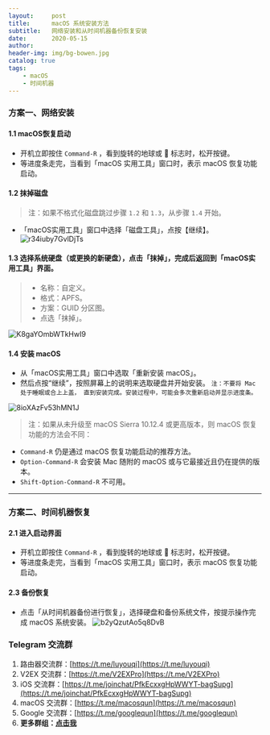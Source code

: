 ```yaml
---
layout:     post
title:      macOS 系统安装方法
subtitle:   网络安装和从时间机器备份恢复安装
date:       2020-05-15
author:     
header-img: img/bg-bowen.jpg
catalog: true
tags:
    - macOS
    - 时间机器
---
```


### 方案一、网络安装

#### 1.1 macOS恢复启动

* 开机立即按住 `Command-R` ，看到旋转的地球或  标志时，松开按键。
* 等进度条走完，当看到「macOS 实用工具」窗口时，表示 macOS 恢复功能启动。

#### 1.2 抹掉磁盘

>注：如果不格式化磁盘跳过步骤 `1.2` 和 `1.3`，从步骤 `1.4` 开始。

* 「macOS实用工具」窗口中选择「磁盘工具」，点按【继续】。
![r34iuby7GvlDjTs](https://i.loli.net/2020/04/10/r34iuby7GvlDjTs.png)

#### 1.3 选择系统硬盘（或更换的新硬盘），点击「抹掉」，完成后返回到「macOS实用工具」界面。

  > * 名称：自定义。
  > * 格式：APFS。
  > * 方案：GUID 分区图。
  > * 点选「抹掉」。

![K8gaYOmbWTkHwI9](https://i.loli.net/2020/04/10/K8gaYOmbWTkHwI9.png)

#### 1.4 安装 macOS

* 从「macOS实用工具」窗口中选取「重新安装 macOS」。
* 然后点按“继续”，按照屏幕上的说明来选取硬盘并开始安装。
  `注：不要将 Mac 处于睡眠或合上上盖， 直到安装完成。安装过程中，可能会多次重新启动并显示进度条。`

![8ioXAzFv53hMN1J](https://i.loli.net/2020/04/10/8ioXAzFv53hMN1J.jpg)

> 注：如果从未升级至 macOS Sierra 10.12.4 或更高版本，则 macOS 恢复功能的方法会不同：

* `Command-R`  仍是通过 macOS 恢复功能启动的推荐方法。
* `Option-Command-R`  会安装 Mac 随附的 macOS 或与它最接近且仍在提供的版本。
* `Shift-Option-Command-R`  不可用。

---

### 方案二、时间机器恢复

#### 2.1 进入启动界面

* 开机立即按住 `Command-R` ，看到旋转的地球或  标志时，松开按键。
* 等进度条走完，当看到「macOS 实用工具」窗口时，表示 macOS 恢复功能启动。

#### 2.3 备份恢复

* 点击「从时间机器备份进行恢复」，选择硬盘和备份系统文件，按提示操作完成 macOS 系统安装。
![b2yQzutAo5q8DvB](https://i.loli.net/2020/04/10/b2yQzutAo5q8DvB.png)

### Telegram 交流群

1. 路由器交流群：[https://t.me/luyouqi](https://t.me/luyouqi)
2. V2EX 交流群：[https://t.me/V2EXPro](https://t.me/V2EXPro)
3. iOS 交流群：[https://t.me/joinchat/PfkEcxxgHpWWYT-bagSupg](https://t.me/joinchat/PfkEcxxgHpWWYT-bagSupg)
4. macOS 交流群：[https://t.me/macosqun](https://t.me/macosqun)
5. Google 交流群：[https://t.me/googlequn](https://t.me/googlequn)
6. **更多群组：[点击我](https://masonme.github.io/2020/06/11/telegram-group/)**